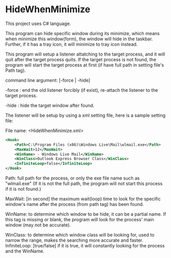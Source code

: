 # HideWhenMinimize

This project uses C# language.

This program can hide specific window during its minimize, which means when minimize this window(form), the window will hide in the taskbar. Further, if it has a tray icon, it will minimize to tray icon instead.


This program will setup a listener attatching to the target process, and it will quit after the target process quits.
If the target process is not found, the program will start the target process at first (if have full path in setting file's Path tag).


command line argument: [-force | -hide]

-force : end the old listener forcibly (if exist), re-attach the listener to the target process.

-hide  : hide the target window after found.


The listener will be setup by using a xml setting file, here is a sample setting file:

File name: <HideWhenMinimize.xml>
```xml
<Hook>
	<Path>C:\Program Files (x86)\Windows Live\Mail\wlmail.exe</Path>
	<MaxWait>12</MaxWait>
	<WinName> - Windows Live Mail</WinName>
	<WinClass>Outlook Express Browser Class</WinClass>
	<InfiniteLoop>false</InfiniteLoop>
</Hook>
```
Path: <MUST HAVE> full path for the process, or only the exe file name such as "wlmail.exe"
      (If it is not the full path, the program will not start this process if it is not found.)

MaxWait: [in second] the maximum wait(loop) time to look for the specific window's name after the process (from path tag) has been found.

WinName: to determine which window to be hide, it can be a partial name. If this tag is missing or blank, the program will look for the process' main window (may not be accurate).

WinClass: to determine which window class will be looking for, used to narrow the range, makes the searching more accurate and faster.
InfiniteLoop: [true/false] if it is true, it will constantly looking for the process and the WinName.
